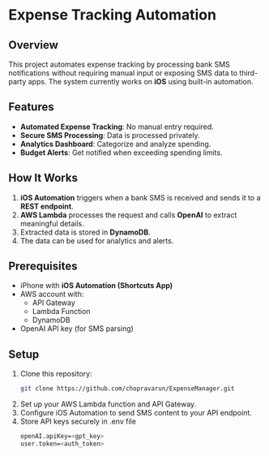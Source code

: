# Expense Tracking Automation

## Overview
This project automates expense tracking by processing bank SMS notifications without requiring manual input or exposing SMS data to third-party apps. The system currently works on **iOS** using built-in automation.

## Features
- **Automated Expense Tracking**: No manual entry required.
- **Secure SMS Processing**: Data is processed privately.
- **Analytics Dashboard**: Categorize and analyze spending.
- **Budget Alerts**: Get notified when exceeding spending limits.

## How It Works
1. **iOS Automation** triggers when a bank SMS is received and sends it to a **REST endpoint**.
2. **AWS Lambda** processes the request and calls **OpenAI** to extract meaningful details.
3. Extracted data is stored in **DynamoDB**.
4. The data can be used for analytics and alerts.

## Prerequisites
- iPhone with **iOS Automation (Shortcuts App)**
- AWS account with:
  - API Gateway
  - Lambda Function
  - DynamoDB
- OpenAI API key (for SMS parsing)

## Setup
1. Clone this repository:
   ```sh
   git clone https://github.com/chopravarun/ExpenseManager.git
   ```
2. Set up your AWS Lambda function and API Gateway.
3. Configure iOS Automation to send SMS content to your API endpoint.
4. Store API keys securely in .env file
   ```sh
   openAI.apiKey=<gpt_key>
   user.token=<auth_token>
   ```
